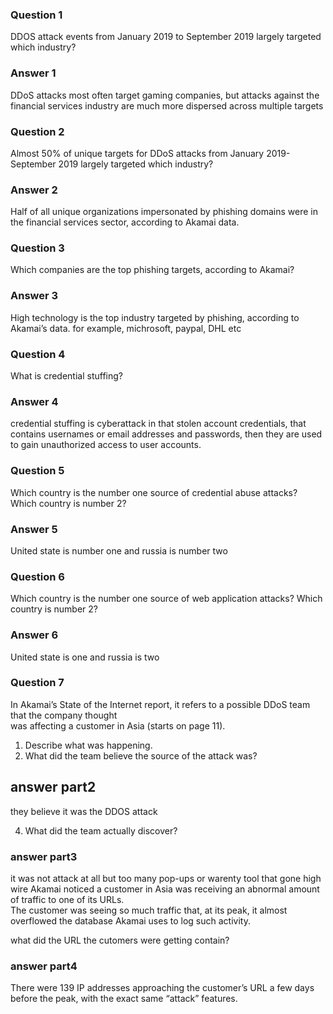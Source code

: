 ### Question 1
DDOS attack events from January 2019 to September 2019 largely targeted which industry?
### Answer 1
DDoS attacks most often target gaming companies, but attacks against the financial services industry are much more dispersed across multiple targets

### Question 2
Almost 50% of unique targets for DDoS attacks from January 2019- September 2019 largely targeted which industry? 
### Answer 2
Half of all unique organizations impersonated by phishing domains were in the financial services sector, according to Akamai data.

### Question 3
Which companies are the top phishing targets, according to Akamai?
### Answer 3
High technology is the top industry targeted by phishing, according to Akamai’s data. 
for example, michrosoft, paypal, DHL etc

### Question 4
What is credential stuffing? 
### Answer 4
credential stuffing is cyberattack in that stolen account credentials, that contains usernames or email addresses and passwords, then they are used to gain unauthorized access to user accounts.

### Question 5
Which country is the number one source of credential abuse attacks? Which country is number 2?
### Answer 5
United state is number one and russia is number two

### Question 6
Which country is the number one source of web application attacks? Which country is number 2?
### Answer 6
United state is one and russia is two

### Question 7
In Akamai’s State of the Internet report, it refers to a possible DDoS team that the company thought  
was affecting a customer in Asia (starts on page 11). 
1. Describe what was happening.
2. What did the team believe the source of the attack was? 
## answer part2
they believe it was the DDOS attack

4. What did the team actually discover? 
### answer part3
it was not attack at all but too many pop-ups or warenty tool that gone high wire
Akamai noticed a customer in Asia was receiving an abnormal amount of traffic to one of its URLs.  
The customer was seeing so much traffic that, at its peak, it almost overflowed the database Akamai uses to log such activity. 

what did the URL the cutomers were getting contain?
### answer part4
There were 139 IP addresses approaching the customer’s URL a few days before the peak, with the exact same “attack” features. 


